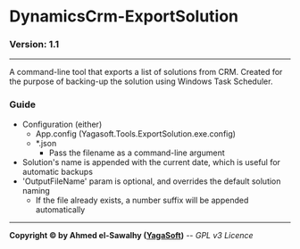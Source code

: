 # DynamicsCrm-ExportSolution
### Version: 1.1
---

A command-line tool that exports a list of solutions from CRM. Created for the purpose of backing-up the solution using Windows Task Scheduler.

### Guide

  + Configuration (either)
	+ App.config (Yagasoft.Tools.ExportSolution.exe.config)
	+ *.json
	  + Pass the filename as a command-line argument
  + Solution's name is appended with the current date, which is useful for automatic backups
  + 'OutputFileName' param is optional, and overrides the default solution naming
    + If the file already exists, a number suffix will be appended automatically

---
**Copyright &copy; by Ahmed el-Sawalhy ([YagaSoft](http://yagasoft.com))** -- _GPL v3 Licence_
